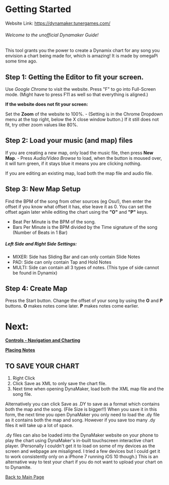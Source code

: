 
# Getting Started

Website Link: https://dynamaker.tunergames.com/

###### Welcome to the unofficial Dynamaker Guide!
This tool grants you the power to create a Dynamix chart for any song you envision a chart being made for, which is amazing! It is made by omegaPi some time ago.

## Step 1: Getting the Editor to fit your screen. 

Use *Google Chrome* to visit the website.
Press "F" to go into Full-Screen mode. (Might have to press F11 as well so that everything is aligned.)


**If the website does not fit your screen:**

Set the **Zoom** of the website to 100%. 
	- (Setting is in the Chrome Dropdown menu at the top right, below the X close window button.)
If it still does not fit, try other zoom values like 80%.


## Step 2: Load your music (and map) files

If you are creating a new map, only load the music file, then press **New Map**.
	- Press *Audio/Video Browse* to load, when the button is moused over, it will turn green, if it stays blue it means you are clicking nothing. 

If you are editing an existing map, load both the map file and audio file.


## Step 3: New Map Setup

Find the BPM of the song from other sources (eg Osu!), then enter the offset if you know what offset it has, else leave it as 0. You can set the offset again later while editing the chart using the **"O"** and **"P"** keys.

  - Beat Per Minute is the BPM of the song.
  - Bars Per Minute is the BPM divided by the Time signature of the song (Number of Beats in 1 Bar)

##### Left Side and Right Side Settings:

  - MIXER: Side has Sliding Bar and can only contain Slide Notes
  - PAD: Side can only contain Tap and Hold Notes
  - MULTI: Side can contain all 3 types of notes. (This type of side cannot be found in Dynamix)


## Step 4: Create Map

Press the Start button.
Change the offset of your song by using the **O** and **P** buttons.
**O** makes notes come later.
**P** makes notes come earlier. 


# Next:

**[Controls - Navigation and Charting](/Contents/Controls%20Nav.md)**

**[Placing Notes](/Contents/Placing%20Notes.md)**


## TO SAVE YOUR CHART
1. Right Click
2. Click Save as XML to only save the chart file. 
3. Next time when opening DynaMaker, load both the XML map file and the song file.

Alternatively you can click Save as .DY to save as a format which contains both the map and the song. (File Size is bigger!!) 
When you save it in this form, the next time you open DynaMaker you only need to load the .dy file as it contains both the map and song. However if you save too many .dy files it will take up a lot of space.

.dy files can also be loaded into the DynaMaker website on your phone to play the chart using DynaMaker's in-built touchscreen interactive chart player. (Personally I couldn't get it to load on some of my devices as the screen and webpage are misaligned. I tried a few devices but I could get it to work consistently only on a iPhone 7 running iOS 10 though.) This is an alternative way to test your chart if you do not want to upload your chart on to Dynamite.


[Back to Main Page](https://github.com/TLChicken/dynamaker-guide)
